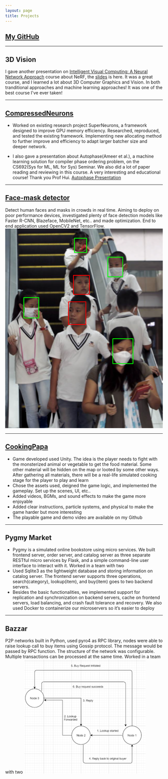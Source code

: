 ```yaml
---
layout: page
title: Projects
---
```


## [My GitHub](https://github.com/smalllicheng)

---
## 3D Vision
I gave another presentation on [Intelligent Visual Computing: A Neural Network Approach](https://people.cs.umass.edu/~kalo/courses/visual_computing/index.html) course about NeRF, the [slides](/images/NeRF_presentation_chengzhe.pdf) is here. It was a great course, and I learned a lot about 3D Computer Graphics and Vision. In both tranditional approaches and machine learning approaches! It was one of the best course I've ever taken!

---
## [CompressedNeurons](https://github.com/smalllicheng/superneurons-release)
* Worked on existing research project SuperNeurons, a framework designed to improve GPU memory efficiency. Researched, reproduced, and tested the existing framework. Implementing new allocating method to further improve and efficiency to adapt larger batcher size and deeper network.

* I also gave a presentation about Autophase(Ameer et al.), a machine learning solution for compiler phase ordering problem, on the CS692(Sys for ML, ML for Sys) Seminar. We also did a lot of paper reading and reviewing in this course. A very interesting and educational course! Thank you Prof Hui.
[Autophase Presentation](/images/AUTOPHASE.pdf)

---
## [Face-mask detector](https://github.com/smalllicheng/face-mask)
Detect human faces and masks in crowds in real time. Aiming to deploy on poor performance devices, investigated plenty of face detection models like Faster R-CNN, Blazeface, MobileNet, etc.. and made optimization. End to end application used OpenCV2 and TensorFlow.
![mask](/images/Mask.jpg)

---
## [CookingPapa](https://github.com/smalllicheng/CookingPapa)
* Game developed used Unity. The idea is the player needs to fight with the monsterized animal or vegetable to get the food material. Some other material will be hidden on the map or looted by some other ways. After gathering all materials, there will be a real-life simulated cooking stage for the player to play and learn
* Chose the assets used, deigned the game logic, and implemented the gameplay. Set up the scenes, UI, etc..
* Added videos, BGMs, and sound effects to make the game more enjoyable
* Added clear instructions, particle systems, and physical to make the game harder but more interesting
* The playable game and demo video are available on my Github

---

## Pygmy Market
* Pygmy is a simulated online bookstore using micro services. We built frontend server, order server, and catalog server as three separate RESTful micro services by Flask, and a simple command-line user interface to interact with it. Worked in a team with two
* Used Sqlite3 as the lightweight database and storing information on catalog server. The frontend server supports three operations, search(category), lookup(item), and buy(item) goes to two backend servers.
* Besides the basic functionalities, we implemented support for replication and synchronization on backend servers, cache on frontend servers, load balancing, and crash fault tolerance and recovery. We also used Docker to containerize our microservers so it’s easier to deploy

---

## Bazzar
P2P networks built in Python, used pyro4 as RPC library, nodes were able to raise lookup call to buy items using Gossip protocol. The message would be passed by RPC function. The structure of the network was configurable. Multiple transactions can be processed at the same time. Worked in a team with two 
![](/images/Bazaar.png)


